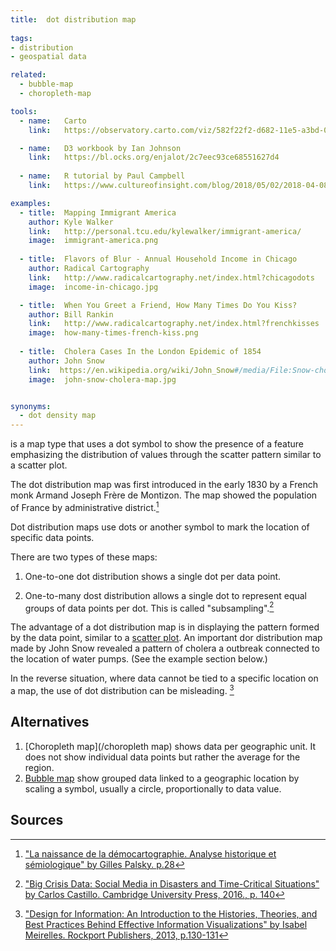 ```yaml
---
title:  dot distribution map
  
tags:
- distribution
- geospatial data

related:
  - bubble-map
  - choropleth-map

tools:
  - name:   Carto
    link:   https://observatory.carto.com/viz/582f22f2-d682-11e5-a3bd-0ecfd53eb7d3/public_map

  - name:   D3 workbook by Ian Johnson
    link:   https://bl.ocks.org/enjalot/2c7eec93ce68551627d4
    
  - name:   R tutorial by Paul Campbell
    link:   https://www.cultureofinsight.com/blog/2018/05/02/2018-04-08-multivariate-dot-density-maps-in-r-with-sf-ggplot2

examples:
  - title:  Mapping Immigrant America
    author: Kyle Walker
    link:   http://personal.tcu.edu/kylewalker/immigrant-america/
    image:  immigrant-america.png
  
  - title:  Flavors of Blur - Annual Household Income in Chicago
    author: Radical Cartography
    link:   http://www.radicalcartography.net/index.html?chicagodots
    image:  income-in-chicago.jpg

  - title:  When You Greet a Friend, How Many Times Do You Kiss?
    author: Bill Rankin
    link:   http://www.radicalcartography.net/index.html?frenchkisses
    image:  how-many-times-french-kiss.png
    
  - title:  Cholera Cases In the London Epidemic of 1854
    author: John Snow
    link:  https://en.wikipedia.org/wiki/John_Snow#/media/File:Snow-cholera-map-1.jpg
    image:  john-snow-cholera-map.jpg


synonyms:
  - dot density map
---
```

is a map type that uses a dot symbol to show the presence of a feature emphasizing the distribution of values through the scatter pattern similar to a scatter plot.

<!--more-->
The dot distribution map was first introduced in the early 1830 by a French monk Armand Joseph Frère de Montizon. The map showed the population of France by administrative district.[^palsky]

Dot distribution maps use dots or another symbol to mark the location of specific data points.

There are two types of these maps:

1. One-to-one dot distribution shows a single dot per data point.

2. One-to-many dost distribution allows a single dot to represent equal groups of data points per dot. This is called "subsampling".[^castillo]

The advantage of a dot distribution map is in displaying the pattern formed by the data point, similar to a [scatter plot](/scatter-plot). An important dor distribution map made by John Snow revealed a pattern of cholera a outbreak connected to the location of water pumps. (See the example section below.)

In the reverse situation, where data cannot be tied to a specific location on a map, the use of dot distribution can be misleading. [^meirelles]

## Alternatives

1. [Choropleth map](/choropleth map) shows data per geographic unit. It does not show individual data points but rather the average for the region.
2. [Bubble map](/bubble-map) show grouped data linked to a geographic location by scaling a symbol, usually a circle, proportionally to data value.


## Sources 

[^palsky]: ["La naissance de la démocartographie. Analyse historique et sémiologique" by Gilles Palsky. p.28](http://www.persee.fr/doc/espos_0755-7809_1984_num_2_2_956)

[^castillo]: ["Big Crisis Data: Social Media in Disasters and Time-Critical Situations" by Carlos Castillo.  Cambridge University Press, 2016., p. 140](https://books.google.com/books?id=c1KJDAAAQBAJ)

[^meirelles]: ["Design for Information: An Introduction to the Histories, Theories, and Best Practices Behind Effective Information Visualizations" by Isabel Meirelles. Rockport Publishers, 2013, p.130-131](https://books.google.fr/books?id=RFb0AwAAQBAJ)

